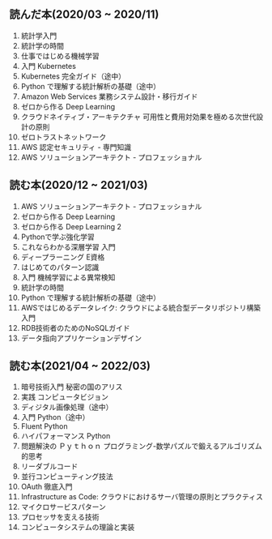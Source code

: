 ## 読んだ本(2020/03 ~ 2020/11)
1. 統計学入門
1. 統計学の時間
1. 仕事ではじめる機械学習
1. 入門 Kubernetes
1. Kubernetes 完全ガイド（途中）
1. Python で理解する統計解析の基礎（途中）
1. Amazon Web Services 業務システム設計・移行ガイド
1. ゼロから作る Deep Learning
1. クラウドネイティブ・アーキテクチャ 可用性と費用対効果を極める次世代設計の原則
1. ゼロトラストネットワーク
1. AWS 認定セキュリティ - 専門知識
1. AWS ソリューションアーキテクト - プロフェッショナル

## 読む本(2020/12 ~ 2021/03)
1. AWS ソリューションアーキテクト - プロフェッショナル
1. ゼロから作る Deep Learning
1. ゼロから作る Deep Learning 2
1. Pythonで学ぶ強化学習
1. これならわかる深層学習 入門
1. ディープラーニング E資格
1. はじめてのパターン認識
1. 入門 機械学習による異常検知
1. 統計学の時間
1. Python で理解する統計解析の基礎（途中）
1. AWSではじめるデータレイク: クラウドによる統合型データリポジトリ構築入門
1. RDB技術者のためのNoSQLガイド
1. データ指向アプリケーションデザイン

## 読む本(2021/04 ~ 2022/03)
1. 暗号技術入門 秘密の国のアリス
1. 実践 コンピュータビジョン
1. ディジタル画像処理（途中）
1. 入門 Python（途中）
1. Fluent Python
1. ハイパフォーマンス Python
1. 問題解決の Ｐｙｔｈｏｎ プログラミング-数学パズルで鍛えるアルゴリズム的思考
1. リーダブルコード
1. 並行コンピューティング技法
1. OAuth 徹底入門
1. Infrastructure as Code: クラウドにおけるサーバ管理の原則とプラクティス
1. マイクロサービスパターン
1. プロセッサを支える技術
1. コンピュータシステムの理論と実装
